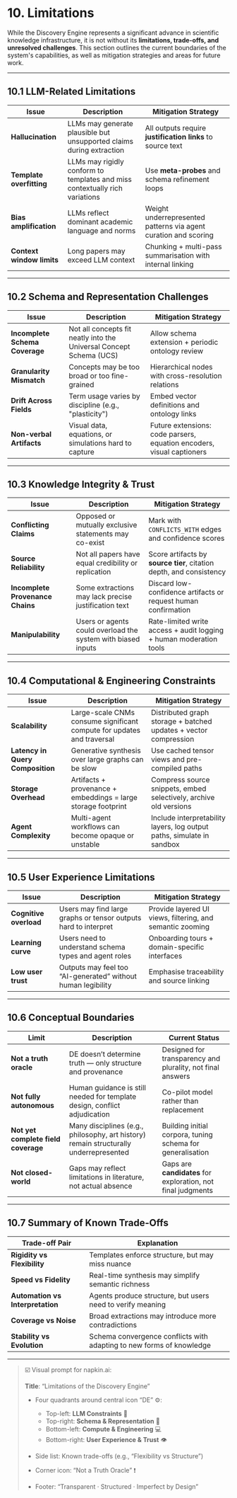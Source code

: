 # 10. Limitations

While the Discovery Engine represents a significant advance in scientific knowledge infrastructure, it is not without its **limitations, trade-offs, and unresolved challenges**. This section outlines the current boundaries of the system's capabilities, as well as mitigation strategies and areas for future work.

---

## 10.1 LLM-Related Limitations

| Issue                            | Description                                                                   | Mitigation Strategy                                                   |
|----------------------------------|-------------------------------------------------------------------------------|------------------------------------------------------------------------|
| **Hallucination**                | LLMs may generate plausible but unsupported claims during extraction         | All outputs require **justification links** to source text            |
| **Template overfitting**         | LLMs may rigidly conform to templates and miss contextually rich variations  | Use **meta-probes** and schema refinement loops                       |
| **Bias amplification**           | LLMs reflect dominant academic language and norms                            | Weight underrepresented patterns via agent curation and scoring       |
| **Context window limits**        | Long papers may exceed LLM context                                           | Chunking + multi-pass summarisation with internal linking             |

---

## 10.2 Schema and Representation Challenges

| Issue                            | Description                                                                   | Mitigation Strategy                                                   |
|----------------------------------|-------------------------------------------------------------------------------|------------------------------------------------------------------------|
| **Incomplete Schema Coverage**   | Not all concepts fit neatly into the Universal Concept Schema (UCS)          | Allow schema extension + periodic ontology review                     |
| **Granularity Mismatch**         | Concepts may be too broad or too fine-grained                                | Hierarchical nodes with cross-resolution relations                    |
| **Drift Across Fields**          | Term usage varies by discipline (e.g., "plasticity")                         | Embed vector definitions and ontology links                           |
| **Non-verbal Artifacts**         | Visual data, equations, or simulations hard to capture                       | Future extensions: code parsers, equation encoders, visual captioners |

---

## 10.3 Knowledge Integrity & Trust

| Issue                            | Description                                                                   | Mitigation Strategy                                                   |
|----------------------------------|-------------------------------------------------------------------------------|------------------------------------------------------------------------|
| **Conflicting Claims**           | Opposed or mutually exclusive statements may co-exist                         | Mark with `CONFLICTS_WITH` edges and confidence scores                |
| **Source Reliability**           | Not all papers have equal credibility or replication                          | Score artifacts by **source tier**, citation depth, and consistency   |
| **Incomplete Provenance Chains** | Some extractions may lack precise justification text                         | Discard low-confidence artifacts or request human confirmation        |
| **Manipulability**               | Users or agents could overload the system with biased inputs                  | Rate-limited write access + audit logging + human moderation tools    |

---

## 10.4 Computational & Engineering Constraints

| Issue                            | Description                                                                   | Mitigation Strategy                                                   |
|----------------------------------|-------------------------------------------------------------------------------|------------------------------------------------------------------------|
| **Scalability**                  | Large-scale CNMs consume significant compute for updates and traversal        | Distributed graph storage + batched updates + vector compression      |
| **Latency in Query Composition** | Generative synthesis over large graphs can be slow                            | Use cached tensor views and pre-compiled paths                        |
| **Storage Overhead**             | Artifacts + provenance + embeddings = large storage footprint                 | Compress source snippets, embed selectively, archive old versions     |
| **Agent Complexity**             | Multi-agent workflows can become opaque or unstable                           | Include interpretability layers, log output paths, simulate in sandbox|

---

## 10.5 User Experience Limitations

| Issue                            | Description                                                                   | Mitigation Strategy                                                   |
|----------------------------------|-------------------------------------------------------------------------------|------------------------------------------------------------------------|
| **Cognitive overload**           | Users may find large graphs or tensor outputs hard to interpret               | Provide layered UI views, filtering, and semantic zooming             |
| **Learning curve**               | Users need to understand schema types and agent roles                         | Onboarding tours + domain-specific interfaces                         |
| **Low user trust**               | Outputs may feel too “AI-generated” without human legibility                  | Emphasise traceability and source linking                             |

---

## 10.6 Conceptual Boundaries

| Limit                            | Description                                                                   | Current Status                                                        |
|----------------------------------|-------------------------------------------------------------------------------|------------------------------------------------------------------------|
| **Not a truth oracle**           | DE doesn’t determine truth — only structure and provenance                   | Designed for transparency and plurality, not final answers            |
| **Not fully autonomous**         | Human guidance is still needed for template design, conflict adjudication     | Co-pilot model rather than replacement                                |
| **Not yet complete field coverage**| Many disciplines (e.g., philosophy, art history) remain structurally underrepresented | Building initial corpora, tuning schema for generalisation           |
| **Not closed-world**             | Gaps may reflect limitations in literature, not actual absence                | Gaps are **candidates** for exploration, not final judgments          |

---

## 10.7 Summary of Known Trade-Offs

| Trade-off Pair                         | Explanation                                                                 |
|----------------------------------------|------------------------------------------------------------------------------|
| **Rigidity vs Flexibility**            | Templates enforce structure, but may miss nuance                           |
| **Speed vs Fidelity**                  | Real-time synthesis may simplify semantic richness                         |
| **Automation vs Interpretation**       | Agents produce structure, but users need to verify meaning                 |
| **Coverage vs Noise**                  | Broad extractions may introduce more contradictions                        |
| **Stability vs Evolution**             | Schema convergence conflicts with adapting to new forms of knowledge       |

---

> ☑️ Visual prompt for napkin.ai:
>
> **Title**: “Limitations of the Discovery Engine”
>
> - Four quadrants around central icon “DE” ⚙️:
>     - Top-left: **LLM Constraints** 🤖
>     - Top-right: **Schema & Representation** 🧠
>     - Bottom-left: **Compute & Engineering** 💻
>     - Bottom-right: **User Experience & Trust** 👁️
>
> - Side list: Known trade-offs (e.g., “Flexibility vs Structure”)
> - Corner icon: “Not a Truth Oracle” ❗
> - Footer: “Transparent · Structured · Imperfect by Design”
